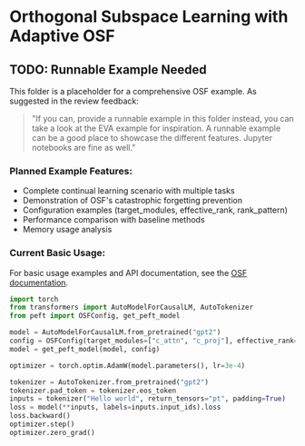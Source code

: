 # Orthogonal Subspace Learning with Adaptive OSF

## TODO: Runnable Example Needed

This folder is a placeholder for a comprehensive OSF example. As suggested in the review feedback:

> "If you can, provide a runnable example in this folder instead, you can take a look at the EVA example for inspiration. A runnable example can be a good place to showcase the different features. Jupyter notebooks are fine as well."

### Planned Example Features:
- Complete continual learning scenario with multiple tasks
- Demonstration of OSF's catastrophic forgetting prevention
- Configuration examples (target_modules, effective_rank, rank_pattern)
- Performance comparison with baseline methods
- Memory usage analysis

### Current Basic Usage:
For basic usage examples and API documentation, see the [OSF documentation](../../docs/source/package_reference/osf.md).

```python
import torch
from transformers import AutoModelForCausalLM, AutoTokenizer
from peft import OSFConfig, get_peft_model

model = AutoModelForCausalLM.from_pretrained("gpt2")
config = OSFConfig(target_modules=["c_attn", "c_proj"], effective_rank=8)
model = get_peft_model(model, config)

optimizer = torch.optim.AdamW(model.parameters(), lr=3e-4)

tokenizer = AutoTokenizer.from_pretrained("gpt2")
tokenizer.pad_token = tokenizer.eos_token
inputs = tokenizer("Hello world", return_tensors="pt", padding=True)
loss = model(**inputs, labels=inputs.input_ids).loss
loss.backward()
optimizer.step()
optimizer.zero_grad()
```
